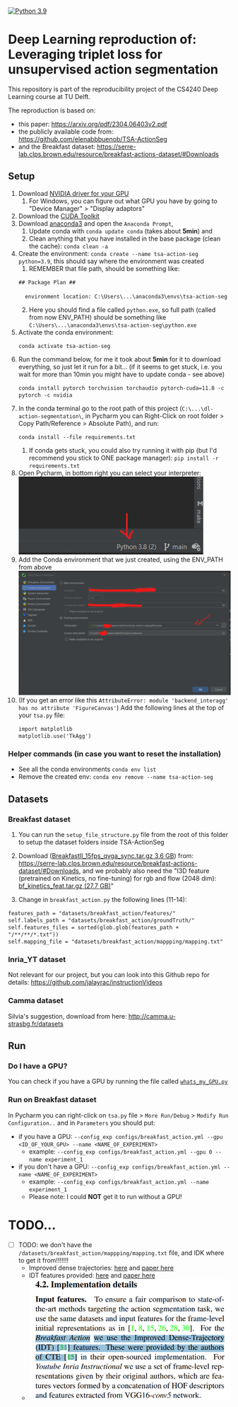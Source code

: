[![Python 3.9](https://img.shields.io/badge/Python-3.9-blue.svg)](https://www.python.org/downloads/release/python-390/)

# Deep Learning reproduction of: Leveraging triplet loss for unsupervised action segmentation

This repository is part of the reproducibility project of the CS4240 Deep Learning course at TU Delft.

The reproduction is based on:
- this paper: https://arxiv.org/pdf/2304.06403v2.pdf  
- the publicly available code from: https://github.com/elenabbbuenob/TSA-ActionSeg
- and the Breakfast dataset: https://serre-lab.clps.brown.edu/resource/breakfast-actions-dataset/#Downloads


## Setup
1. Download [NVIDIA driver for your GPU](https://www.nvidia.com/download/index.aspx?lang=en-us)
   1. For Windows, you can figure out what GPU you have by going to "Device Manager" > "Display adaptors" 
2. Download the [CUDA Toolkit](https://developer.nvidia.com/cuda-downloads) 
3. Download [anaconda3](https://www.anaconda.com/download) and open the `Anaconda Prompt`, 
   1. Update conda with `conda update conda` (takes about **5min**) and 
   2. Clean anything that you have installed in the base package (clean the cache): `conda clean -a`
4. Create the environment: `conda create --name tsa-action-seg python=3.9`, this should say where the environment was created
   1. REMEMBER that file path, should be something like:
   ```
   ## Package Plan ##

     environment location: C:\Users\...\anaconda3\envs\tsa-action-seg
   ```
   2. Here you should find a file called `python.exe`, so full path (called from now ENV_PATH) should be something like `C:\Users\...\anaconda3\envs\tsa-action-seg\python.exe`
5. Activate the conda environment:
   ```
   conda activate tsa-action-seg
   ```
6. Run the command below, for me it took about **5min** for it to download everything, so just let it run for a bit... (if it seems to get stuck, i.e. you wait for more than 10min you might have to update conda - see above)
   ```
   conda install pytorch torchvision torchaudio pytorch-cuda=11.8 -c pytorch -c nvidia
   ```
7. In the conda terminal go to the root path of this project (`C:\...\dl-action-segmentation\`, in Pycharm you can Right-Click on root folder > Copy Path/Reference > Absolute Path), and run: 
    ```
    conda install --file requirements.txt
    ```
   1. If conda gets stuck, you could also try running it with pip (but I'd recommend you stick to ONE package manager): `pip install -r requirements.txt`
8. Open Pycharm, in bottom right you can select your interpreter:   
   ![setup_img/interpreter.png](setup_img/interpreter.png)
9. Add the Conda environment that we just created, using the ENV_PATH from above ![setup_img/conda_env.png](setup_img/conda_env.png)
10. (If you get an error like this `AttributeError: module 'backend_interagg' has no attribute 'FigureCanvas'`) Add the following lines at the top of your `tsa.py` file:
    ```
    import matplotlib
    matplotlib.use('TkAgg')
    ```

### Helper commands (in case you want to reset the installation)
- See all the conda environments `conda env list`
- Remove the created env: `conda env remove --name tsa-action-seg`



## Datasets

### Breakfast dataset
1. You can run the `setup_file_structure.py` file from the root of this folder to setup the dataset folders inside TSA-ActionSeg

2. Download ([BreakfastII_15fps_qvga_sync.tar.gz 3.6 GB](https://drive.google.com/open?id=1I70VymcaQypIcJ8TXhb2_AlSmoo6MUm4)) from: https://serre-lab.clps.brown.edu/resource/breakfast-actions-dataset/#Downloads, and we probably also need the "I3D feature (pretrained on Kinetics, no fine-tuning) for rgb and flow (2048 dim): [bf_kinetics_feat.tar.gz (27.7 GB)](https://drive.google.com/open?id=1I70VymcaQypIcJ8TXhb2_AlSmoo6MUm4)"

3. Change in `breakfast_action.py` the following lines (11-14):
```
features_path = "datasets/breakfast_action/features/"
self.labels_path = "datasets/breakfast_action/groundTruth/"
self.features_files = sorted(glob.glob(features_path + "/**/**/*.txt"))
self.mapping_file = "datasets/breakfast_action/mappping/mapping.txt"
```

### Inria_YT dataset
Not relevant for our project, but you can look into this Github repo for details: https://github.com/jalayrac/instructionVideos

### Camma dataset
Silvia's suggestion, download from here: http://camma.u-strasbg.fr/datasets

## Run

### Do I have a GPU?
You can check if you have a GPU by running the file called [`whats_my_GPU.py`](whats_my_GPU.py)

### Run on Breakfast dataset
In Pycharm you can right-click on `tsa.py` file > `More Run/Debug` > `Modify Run Configuration..` and in `Parameters` you should put:
- if you have a GPU: `--config_exp configs/breakfast_action.yml --gpu <ID_OF_YOUR_GPU> --name <NAME_OF_EXPERIMENT>`
  - example: `--config_exp configs/breakfast_action.yml --gpu 0 --name experiment_1`
- if you don't have a GPU: `--config_exp configs/breakfast_action.yml --name <NAME_OF_EXPERIMENT>`
  - example: `--config_exp configs/breakfast_action.yml --name experiment_1`
  - Please note: I could **NOT** get it to run without a GPU!


# TODO...
- [ ] TODO: we don't have the `/datasets/breakfast_action/mappping/mapping.txt` file, and IDK where to get it from!!!!!!!
  - Improved dense trajectories: [here](https://thoth.inrialpes.fr/people/wang/improved_trajectories.html) and [paper here](https://www.cv-foundation.org/openaccess/content_iccv_2013/papers/Wang_Action_Recognition_with_2013_ICCV_paper.pdf)
  - IDT features provided: [here](https://github.com/annusha/unsup_temp_embed) and [paper here](https://openaccess.thecvf.com/content_CVPR_2019/papers/Kukleva_Unsupervised_Learning_of_Action_Classes_With_Continuous_Temporal_Embedding_CVPR_2019_paper.pdf)
  - ![setup_img/input_features_breakfast.png](setup_img/input_features_breakfast.png)